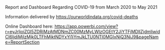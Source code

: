 Report and Dashboard Regarding COVID-19 from March 2020 to May 2021

Information delivered by https://ourworldindata.org/covid-deaths


Online Dashboard here: https://app.powerbi.com/view?r=eyJrIjoiZGI5ZDRiMzAtMDNmZC00MzMyLWIzOGEtY2JiYTFjMDllZjdmIiwidCI6IjdiMjIzMjk0LTFhMjktNDYxYi1iYmJkLTU0NTI0MGIxNjQ3NiJ9&pageName=ReportSection

